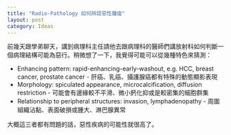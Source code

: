 ```yaml
---
title: "Radio-Pathology 如何辨認惡性腫瘤"
layout: post
category: Ideas
---
```


前幾天跟學弟聊天，講到病理科主任請他去跟病理科的醫師們講放射科如何判斷一個病理結構可能為惡行。稍微想了一下，我覺得可能可以從幾種特色來猜測：

- Enhancing pattern: rapid-enhancing-early-washout, e.g. HCC, breast cancer, prostate cancer - 肝癌、乳癌、攝護腺癌都有特殊的動態顯影表現
- Morphology: spiculated appearance, microcalcification, diffusion restriction - 可能會有邊緣較不平滑、微小鈣化抑或是較密集的細胞群集
- Relationship to peripheral structures: invasion, lymphadenopathy - 周圍組織沾黏、表面破損或腫大、淋巴腺異常

大概這三者都有問題的話，惡性疾病的可能性就很高了。
